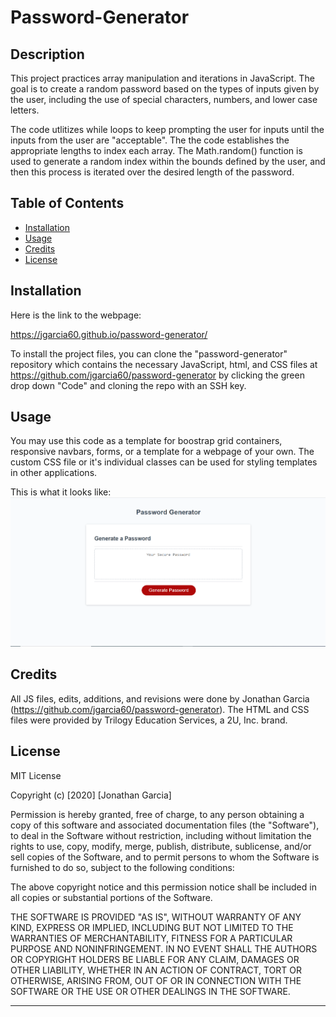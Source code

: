 # Password-Generator

## Description 

This project practices array manipulation and iterations in JavaScript. The goal is to create a random password based on the types of inputs given by the user, including the use of special characters, numbers, and lower case letters. 

The code utlitizes while loops to keep prompting the user for inputs until the inputs from the user are "acceptable". The the code establishes the appropriate lengths to index each array. The Math.random() function is used to generate a random index within the bounds defined by the user, and then this process is iterated over the desired length of the password. 


## Table of Contents 

* [Installation](#installation)
* [Usage](#usage)
* [Credits](#credits)
* [License](#license)


## Installation

Here is the link to the webpage:

https://jgarcia60.github.io/password-generator/ 

To install the project files, you can clone the "password-generator" repository which contains the necessary JavaScript, html, and CSS files at https://github.com/jgarcia60/password-generator by clicking the green drop down "Code" and cloning the repo with an SSH key.  


## Usage 

You may use this code as a template for boostrap grid containers, responsive navbars, forms, or a template for a webpage of your own. The custom CSS file or it's individual classes can be used for styling templates in other applications. 

This is what it looks like:
![screenshot](./Assets/password-generator-screenshot.png)


## Credits

All JS files, edits, additions, and revisions were done by Jonathan Garcia (https://github.com/jgarcia60/password-generator). 
The HTML and CSS files were provided by Trilogy Education Services, a 2U, Inc. brand.

## License

MIT License

Copyright (c) [2020] [Jonathan Garcia]

Permission is hereby granted, free of charge, to any person obtaining a copy
of this software and associated documentation files (the "Software"), to deal
in the Software without restriction, including without limitation the rights
to use, copy, modify, merge, publish, distribute, sublicense, and/or sell
copies of the Software, and to permit persons to whom the Software is
furnished to do so, subject to the following conditions:

The above copyright notice and this permission notice shall be included in all
copies or substantial portions of the Software.

THE SOFTWARE IS PROVIDED "AS IS", WITHOUT WARRANTY OF ANY KIND, EXPRESS OR
IMPLIED, INCLUDING BUT NOT LIMITED TO THE WARRANTIES OF MERCHANTABILITY,
FITNESS FOR A PARTICULAR PURPOSE AND NONINFRINGEMENT. IN NO EVENT SHALL THE
AUTHORS OR COPYRIGHT HOLDERS BE LIABLE FOR ANY CLAIM, DAMAGES OR OTHER
LIABILITY, WHETHER IN AN ACTION OF CONTRACT, TORT OR OTHERWISE, ARISING FROM,
OUT OF OR IN CONNECTION WITH THE SOFTWARE OR THE USE OR OTHER DEALINGS IN THE
SOFTWARE.


---